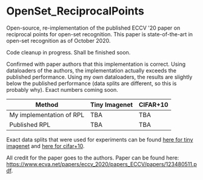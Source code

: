 # OpenSet_ReciprocalPoints
Open-source, re-implementation of the published ECCV '20 paper on reciprocal points for open-set recognition. This paper is state-of-the-art in open-set recognition as of October 2020.

Code cleanup in progress. Shall be finished soon.

Confirmed with paper authors that this implementation is correct. Using dataloaders of the authors, the implementation actually exceeds the published performance. Using my own dataloaders, the results are slightly below the published performance (data splits are different, so this is probably why). Exact numbers coming soon.

| Method | Tiny Imagenet | CIFAR+10 |
| --- | --- | --- |
| My implementation of RPL | TBA | TBA |
| Published RPL | TBA | TBA |

Exact data splits that were used for experiments can be found [here for tiny imagenet](https://drive.google.com/file/d/1Q_VINXM1Z7YAvNQit9TbvNt50BV-7rZR/view?usp=sharing) and [here for cifar+10](https://drive.google.com/file/d/1wtR6wXIAq9GtiBe3kbHYVm7oIlud_bc2/view?usp=sharing).

All credit for the paper goes to the authors. Paper can be found here: https://www.ecva.net/papers/eccv_2020/papers_ECCV/papers/123480511.pdf.
